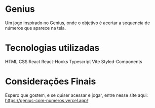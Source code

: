 # Genius

Um jogo inspirado no Genius, onde o objetivo é acertar a sequencia de números que aparece na tela.

# Tecnologias utilizadas

HTML
CSS
React
React-Hooks
Typescript
Vite
Styled-Components

# Considerações Finais

Espero que gostem, e se quiser acessar e jogar, entre nesse site aqui: https://genius-com-numeros.vercel.app/
